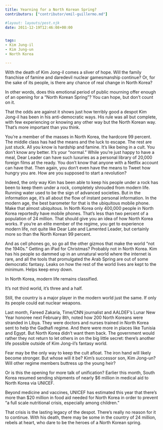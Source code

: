 ```yaml
---
title: Yearning for a North Korean Spring?
contributors: ["contributor/emil-guillermo.md"]

#layout: layouts/post.njk
date: 2011-12-19T12:46:08+00:00


tags:
- Kim Jung-il
- Kim Jung-un
- North Korea

---
```


With the death of Kim Jong-il comes a sliver of hope. Will the family franchise of famine and daredevil nuclear gamesmanship continue? Or, for the sake of its people, is there any chance of real change in North Korea?

In other words, does this emotional period of public mourning offer enough of an opening for a “North Korean Spring”? You can hope, but don’t count on it.

That the odds are against it shows just how terribly good a despot Kim Jong-il has been in his anti-democratic ways. His rule was all but complete, with few experiencing or knowing any other way but the North Korean way. That’s more important than you think.

You’re a member of the masses in North Korea, the hardcore 99 percent. The middle class has had the means and the luck to escape.  The rest are just stuck. All you know is hardship and famine. It’s like being in a cult. You don’t know any better. It’s your “normal.” While you’re just happy to have a meal, Dear Leader can have such luxuries as a personal library of 20,000 foreign films at the ready. You don’t know that anyone with a Netflix account can have that. Then again, you don’t even have the means to Tweet how hungry you are. How are you supposed to start a revolution?

Indeed, the only way Kim has been able to keep his people under a rock has been to keep them under a rock, completely shrouded from modern life. Running water used to be the sign of advanced societies. But in the information age, it’s all about the flow of instant personal information. In the modern age, the best barometer for that is the ubiquitous mobile phone. Make that almost ubiquitous. In North Korea only 400,000 people in North Korea reportedly have mobile phones. That’s less than two percent of a population of 24 million. That should give you an idea of how North Korea works. If you’re an elite member of the regime, you get to experience modern life, not quite like Dear Late and Lamented Leader, but certainly more so than the North Korean 99 percent.

And as cell phones go, so go all the other gizmos that make the world “not the 1940s.”  Getting an iPad for Christmas? Probably not in North Korea. Kim has his people so dammed up in an unnatural world where the internet is rare, and all the tools that promulgated the Arab Spring are out of some democratic fantasy. Leaks on how the rest of the world lives are kept to the minimum. Helps keep envy down.

In North Korea, modern life remains classified.

It’s not third world, it’s three and a half. 

Still, the country is a major player in the modern world just the same. If only its people could eat nuclear weapons.

Last month, Fareed Zakaria, Time/CNN journalist and AALDEF’s Lunar New Year honoree next February 8th, noted how 200 North Koreans were stranded in Libya. They were doctors and nurses trained in North Korea sent to help the Gadhafi regime. And there were more in places like Tunisia and Egypt. But North Korea didn’t want them back. The government would rather they not return to let others in on the big little secret: there’s another life possible outside of Kim Jong-il’s fantasy world.

Fear may be the only way to keep the cult afloat. The iron hand will likely become stronger. But whose will it be? Kim’s successor son, Kim Jong-un?  Will other regime members buttress up the young heir?

Or is this the opening for more talk of unification?  Earlier this month, South Korea resumed sending shipments of nearly $6 million in medical aid to North Korea via UNICEF.

Beyond medicine and vaccines, UNICEF has estimated this year that there’s more than $20 million in food aid needed for North Korea in order to prevent “a full scale nutritional crisis, especially among children.”

That crisis is the lasting legacy of the despot. There’s really no reason for it to continue. With his death, there may be some in the country of 24 million, rebels at heart, who dare to be the heroes of a North Korean spring.
